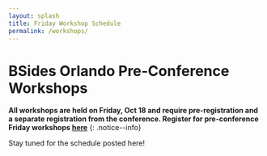 ```yaml
---
layout: splash
title: Friday Workshop Schedule
permalink: /workshops/
---
```


# BSides Orlando Pre-Conference Workshops

**All workshops are held on Friday, Oct 18 and require pre-registration and a separate registration from the conference. Register for pre-conference Friday workshops [here](https://www.eventbrite.com/e/bsides-orlando-2025-workshops-tickets-1618524072069)**
{: .notice--info}

Stay tuned for the schedule posted here!
